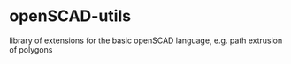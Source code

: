# openSCAD-utils
library of extensions for the basic openSCAD language, e.g. path extrusion of polygons
